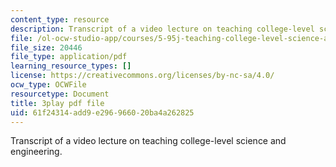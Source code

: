 ```yaml
---
content_type: resource
description: Transcript of a video lecture on teaching college-level science and engineering.
file: /ol-ocw-studio-app/courses/5-95j-teaching-college-level-science-and-engineering-spring-2009/61f24314add9e296966020ba4a262825_S9uGFKoRGUU.pdf
file_size: 20446
file_type: application/pdf
learning_resource_types: []
license: https://creativecommons.org/licenses/by-nc-sa/4.0/
ocw_type: OCWFile
resourcetype: Document
title: 3play pdf file
uid: 61f24314-add9-e296-9660-20ba4a262825
---
```

Transcript of a video lecture on teaching college-level science and engineering.